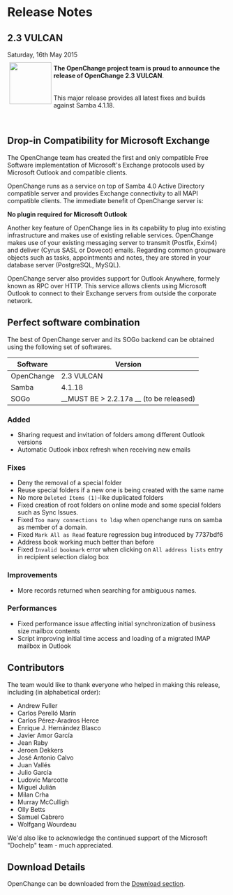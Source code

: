 # Release Notes #

<div class="news">
  <h2>2.3 VULCAN</h2>
  <div class="date">Saturday, 16th May 2015</div>

<img border="0" width="96" height="96" style="border: 0pt none;
margin: -5px 5px 5px; float: left;" alt=""
src="/images/openchange_logo_v2.png" />

**The OpenChange project team is proud to announce the release of
OpenChange 2.3 VULCAN**.  
<br/><br/> 
This major release provides all latest fixes and builds against
Samba 4.1.18.

<br>

## Drop-in Compatibility for Microsoft Exchange ##

The OpenChange team has created the first and only compatible Free
Software implementation of Microsoft's Exchange protocols used by
Microsoft Outlook and compatible clients.

OpenChange runs as a service on top of Samba 4.0 Active Directory
compatible server and provides Exchange connectivity to all MAPI
compatible clients. The immediate benefit of OpenChange server is:

**No plugin required for Microsoft Outlook**

Another key feature of OpenChange lies in its capability to plug into
existing infrastructure and makes use of existing reliable
services. OpenChange makes use of your existing messaging server to
transmit (Postfix, Exim4) and deliver (Cyrus SASL or Dovecot)
emails. Regarding common groupware objects such as tasks, appointments
and notes, they are stored in your database server (PostgreSQL,
MySQL).

OpenChange server also provides support for Outlook Anywhere, formely
known as RPC over HTTP. This service allows clients using Microsoft
Outlook to connect to their Exchange servers from outside the corporate
network.

## Perfect software combination ##

The best of OpenChange server and its SOGo backend can be obtained
using the following set of softwares.

Software   | Version
---------- | -------
OpenChange | 2.3 VULCAN
Samba      | 4.1.18
SOGo       | __MUST BE > 2.2.17a __ (to be released)

### Added
* Sharing request and invitation of folders among different Outlook versions
* Automatic Outlook inbox refresh when receiving new emails

### Fixes
* Deny the removal of a special folder
* Reuse special folders if a new one is being created with the same name
* No more `Deleted Items (1)`-like duplicated folders
* Fixed creation of root folders on online mode and some special folders such as Sync Issues.
* Fixed `Too many connections to ldap` when openchange runs on samba as member of a domain.
* Fixed `Mark All as Read` feature regression bug introduced by 7737bdf6
* Address book working much better than before
* Fixed `Invalid bookmark` error when clicking on `All address lists` entry in recipient selection dialog box

### Improvements
* More records returned when searching for ambiguous names.

### Performances
* Fixed performance issue affecting initial synchronization of business size mailbox contents
* Script improving initial time access and loading of a migrated IMAP mailbox in Outlook

## Contributors ##

The team would like to thank everyone who helped in making this release,
including (in alphabetical order):

* Andrew Fuller
* Carlos Perelló Marín
* Carlos Pérez-Aradros Herce
* Enrique J. Hernández Blasco
* Javier Amor García
* Jean Raby
* Jeroen Dekkers
* José Antonio Calvo
* Juan Vallés
* Julio García
* Ludovic Marcotte
* Miguel Julián
* Milan Crha
* Murray McCulligh
* Olly Betts
* Samuel Cabrero
* Wolfgang Wourdeau


We'd also like to acknowledge the continued support of the Microsoft
"Dochelp" team - much appreciated.


## Download Details ##

OpenChange can be downloaded from the [Download section](/download/index.html).


</div>